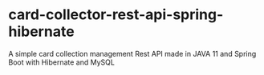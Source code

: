 # card-collector-rest-api-spring-hibernate
A simple card collection management Rest API made in JAVA 11 and Spring Boot with Hibernate and MySQL
